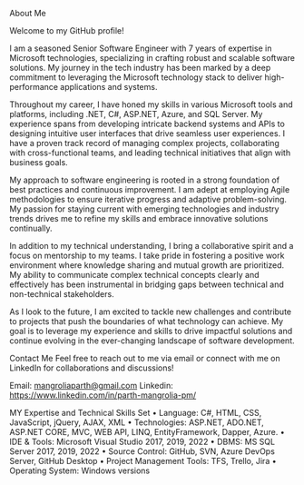 About Me

Welcome to my GitHub profile! 

I am a seasoned Senior Software Engineer with 7 years of expertise in Microsoft technologies, specializing in crafting robust and scalable software solutions. My journey in the tech industry has been marked by a deep commitment to leveraging the Microsoft technology stack to deliver high-performance applications and systems.

Throughout my career, I have honed my skills in various Microsoft tools and platforms, including .NET, C#, ASP.NET, Azure, and SQL Server. My experience spans from developing intricate backend systems and APIs to designing intuitive user interfaces that drive seamless user experiences. I have a proven track record of managing complex projects, collaborating with cross-functional teams, and leading technical initiatives that align with business goals.

My approach to software engineering is rooted in a strong foundation of best practices and continuous improvement. I am adept at employing Agile methodologies to ensure iterative progress and adaptive problem-solving. My passion for staying current with emerging technologies and industry trends drives me to refine my skills and embrace innovative solutions continually.

In addition to my technical understanding, I bring a collaborative spirit and a focus on mentorship to my teams. I take pride in fostering a positive work environment where knowledge sharing and mutual growth are prioritized. My ability to communicate complex technical concepts clearly and effectively has been instrumental in bridging gaps between technical and non-technical stakeholders.

As I look to the future, I am excited to tackle new challenges and contribute to projects that push the boundaries of what technology can achieve. My goal is to leverage my experience and skills to drive impactful solutions and continue evolving in the ever-changing landscape of software development.

Contact Me
Feel free to reach out to me via email or connect with me on LinkedIn for collaborations and discussions!

Email: mangroliaparth@gmail.com
Linkedin: https://www.linkedin.com/in/parth-mangrolia-pm/

MY Expertise and Technical Skills Set
• Language: C#, HTML, CSS, JavaScript, jQuery, AJAX, XML
• Technologies: ASP.NET, ADO.NET, ASP.NET CORE, MVC, WEB API, LINQ, EntityFramework, Dapper, Azure.
• IDE & Tools: Microsoft Visual Studio 2017, 2019, 2022
• DBMS: MS SQL Server 2017, 2019, 2022
• Source Control: GitHub, SVN, Azure DevOps Server, GitHub Desktop
• Project Management Tools: TFS, Trello, Jira
• Operating System: Windows versions
